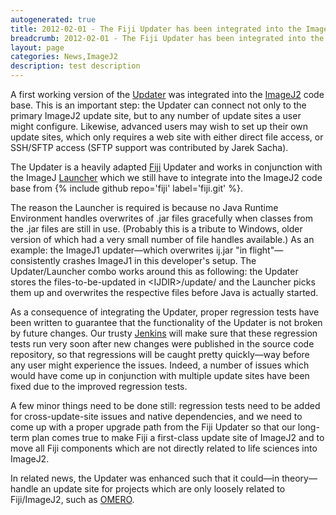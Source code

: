 ```yaml
---
autogenerated: true
title: 2012-02-01 - The Fiji Updater has been integrated into the ImageJ2 code base
breadcrumb: 2012-02-01 - The Fiji Updater has been integrated into the ImageJ2 code base
layout: page
categories: News,ImageJ2
description: test description
---
```


A first working version of the [Updater](Updater) was integrated into the [ImageJ2](ImageJ2) code base. This is an important step: the Updater can connect not only to the primary ImageJ2 update site, but to any number of update sites a user might configure. Likewise, advanced users may wish to set up their own update sites, which only requires a web site with either direct file access, or SSH/SFTP access (SFTP support was contributed by Jarek Sacha).

The Updater is a heavily adapted [Fiji](Fiji) Updater and works in conjunction with the ImageJ [Launcher](Launcher) which we still have to integrate into the ImageJ2 code base from {% include github repo='fiji' label='fiji.git' %}.

The reason the Launcher is required is because no Java Runtime Environment handles overwrites of .jar files gracefully when classes from the .jar files are still in use. (Probably this is a tribute to Windows, older version of which had a very small number of file handles available.) As an example: the ImageJ1 updater—which overwrites ij.jar "in flight"—consistently crashes ImageJ1 in this developer's setup. The Updater/Launcher combo works around this as following: the Updater stores the files-to-be-updated in &lt;IJDIR&gt;/update/ and the Launcher picks them up and overwrites the respective files before Java is actually started.

As a consequence of integrating the Updater, proper regression tests have been written to guarantee that the functionality of the Updater is not broken by future changes. Our trusty [Jenkins](Jenkins) will make sure that these regression tests run very soon after new changes were published in the source code repository, so that regressions will be caught pretty quickly—way before any user might experience the issues. Indeed, a number of issues which would have come up in conjunction with multiple update sites have been fixed due to the improved regression tests.

A few minor things need to be done still: regression tests need to be added for cross-update-site issues and native dependencies, and we need to come up with a proper upgrade path from the Fiji Updater so that our long-term plan comes true to make Fiji a first-class update site of ImageJ2 and to move all Fiji components which are not directly related to life sciences into ImageJ2.

In related news, the Updater was enhanced such that it could—in theory—handle an update site for projects which are only loosely related to Fiji/ImageJ2, such as [OMERO](OMERO).

 
